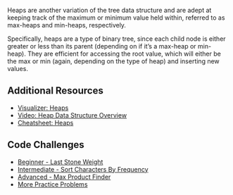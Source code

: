 Heaps are another variation of the tree data structure and are adept at keeping track of the maximum or minimum value held within, referred to as max-heaps and min-heaps, respectively.

Specifically, heaps are a type of binary tree, since each child node is either greater or less than its parent (depending on if it’s a max-heap or min-heap). They are efficient for accessing the root value, which will either be the max or min (again, depending on the type of heap) and inserting new values.

## Additional Resources

-   [Visualizer: Heaps](https://visualgo.net/en/heap?slide=1)
-   [Video: Heap Data Structure Overview](https://www.youtube.com/watch?v=t0Cq6tVNRBA)
-   [Cheatsheet: Heaps](https://github.com/trekhleb/javascript-algorithms/tree/master/src/data-structures/heap)

## Code Challenges

-   [Beginner - Last Stone Weight](https://leetcode.com/problems/last-stone-weight)
-   [Intermediate - Sort Characters By Frequency](https://leetcode.com/problems/sort-characters-by-frequency/)
-   [Advanced - Max Product Finder](https://www.codecademy.com/code-challenges/code-challenge-max-product-finder-javascript)
-   [More Practice Problems](https://leetcode.com/problemset/all/?search=heap)